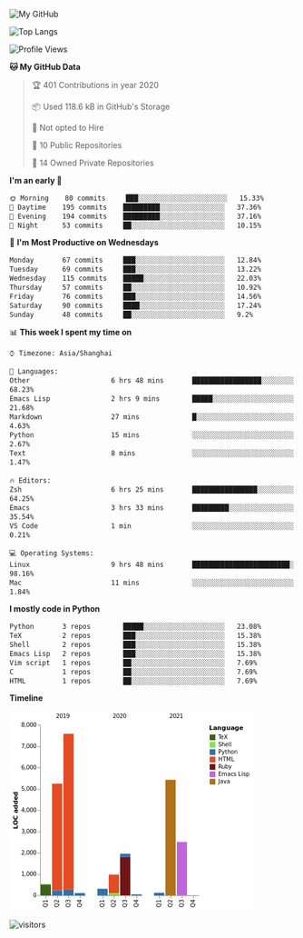 ![My GitHub](https://github-readme-stats.vercel.app/api?username=SteamedFish&count_private=true&show_icons=true&theme=buefy&include_all_commits=true)

![Top Langs](https://github-readme-stats.vercel.app/api/top-langs/?username=SteamedFish&theme=buefy&hide=html,ruby&count_private=true&show_icons=true&layout=compact)

<!--START_SECTION:waka-->
![Profile Views](http://img.shields.io/badge/Profile%20Views-21-blue)

**🐱 My GitHub Data** 

> 🏆 401 Contributions in year 2020
 > 
> 📦 Used 118.6 kB in GitHub's Storage 
 > 
> 🚫 Not opted to Hire
 > 
> 📜 10 Public Repositories 
 > 
> 🔑 14 Owned Private Repositories 

**I'm an early 🐤** 

```text
🌞 Morning    80 commits     ███░░░░░░░░░░░░░░░░░░░░░░   15.33% 
🌆 Daytime    195 commits    █████████░░░░░░░░░░░░░░░░   37.36% 
🌃 Evening    194 commits    █████████░░░░░░░░░░░░░░░░   37.16% 
🌙 Night      53 commits     ██░░░░░░░░░░░░░░░░░░░░░░░   10.15%

```
📅 **I'm Most Productive on Wednesdays** 

```text
Monday       67 commits     ███░░░░░░░░░░░░░░░░░░░░░░   12.84% 
Tuesday      69 commits     ███░░░░░░░░░░░░░░░░░░░░░░   13.22% 
Wednesday    115 commits    █████░░░░░░░░░░░░░░░░░░░░   22.03% 
Thursday     57 commits     ██░░░░░░░░░░░░░░░░░░░░░░░   10.92% 
Friday       76 commits     ███░░░░░░░░░░░░░░░░░░░░░░   14.56% 
Saturday     90 commits     ████░░░░░░░░░░░░░░░░░░░░░   17.24% 
Sunday       48 commits     ██░░░░░░░░░░░░░░░░░░░░░░░   9.2%

```


📊 **This week I spent my time on** 

```text
⌚︎ Timezone: Asia/Shanghai

💬 Languages: 
Other                    6 hrs 48 mins       █████████████████░░░░░░░░   68.23% 
Emacs Lisp               2 hrs 9 mins        █████░░░░░░░░░░░░░░░░░░░░   21.68% 
Markdown                 27 mins             █░░░░░░░░░░░░░░░░░░░░░░░░   4.63% 
Python                   15 mins             ░░░░░░░░░░░░░░░░░░░░░░░░░   2.67% 
Text                     8 mins              ░░░░░░░░░░░░░░░░░░░░░░░░░   1.47%

🔥 Editors: 
Zsh                      6 hrs 25 mins       ████████████████░░░░░░░░░   64.25% 
Emacs                    3 hrs 33 mins       █████████░░░░░░░░░░░░░░░░   35.54% 
VS Code                  1 min               ░░░░░░░░░░░░░░░░░░░░░░░░░   0.21%

💻 Operating Systems: 
Linux                    9 hrs 48 mins       ████████████████████████░   98.16% 
Mac                      11 mins             ░░░░░░░░░░░░░░░░░░░░░░░░░   1.84%

```

**I mostly code in Python** 

```text
Python       3 repos        █████░░░░░░░░░░░░░░░░░░░░   23.08% 
TeX          2 repos        ███░░░░░░░░░░░░░░░░░░░░░░   15.38% 
Shell        2 repos        ███░░░░░░░░░░░░░░░░░░░░░░   15.38% 
Emacs Lisp   2 repos        ███░░░░░░░░░░░░░░░░░░░░░░   15.38% 
Vim script   1 repos        ██░░░░░░░░░░░░░░░░░░░░░░░   7.69% 
C            1 repos        ██░░░░░░░░░░░░░░░░░░░░░░░   7.69% 
HTML         1 repos        ██░░░░░░░░░░░░░░░░░░░░░░░   7.69%

```


**Timeline**

![Chart not found](https://github.com/SteamedFish/SteamedFish/blob/master/charts/bar_graph.png) 


<!--END_SECTION:waka-->

![visitors](https://visitor-badge.laobi.icu/badge?page_id=SteamedFish.SteamedFish)
